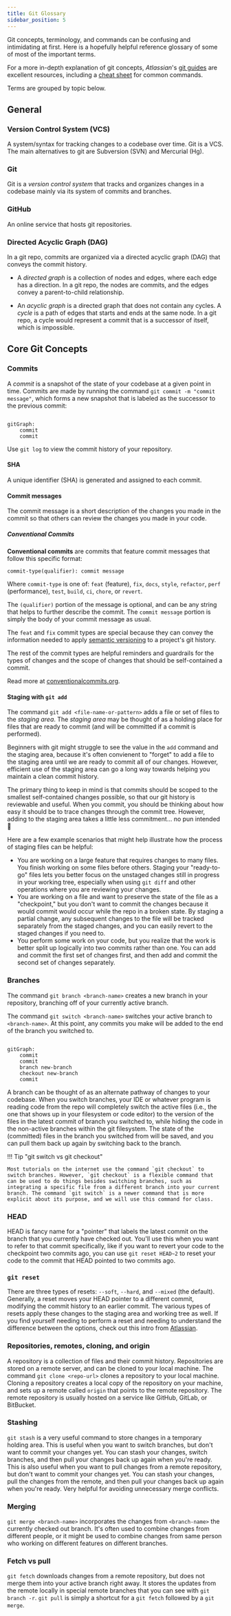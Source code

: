 ```yaml
---
title: Git Glossary
sidebar_position: 5
---
```


Git concepts, terminology, and commands can be confusing and intimidating at first. Here is a hopefully helpful reference glossary of some of most of the important terms.

For a more in-depth explanation of git concepts, *Atlassian*'s [git guides](https://www.atlassian.com/git/tutorials/what-is-version-control) are excellent resources, including a [cheat sheet](https://www.atlassian.com/git/tutorials/atlassian-git-cheatsheet) for common commands.

Terms are grouped by topic below.

## General

### Version Control System (VCS)

A system/syntax for tracking changes to a codebase over time. Git is a VCS. The main alternatives to git are Subversion (SVN) and Mercurial (Hg).

### Git

Git is a _version control system_ that tracks and organizes changes in a codebase mainly via its system of commits and branches.

### GitHub

An online service that hosts git repositories.

### Directed Acyclic Graph (DAG)

In a git repo, commits are organized via a directed acyclic graph (DAG) that conveys the commit history.

- A _directed graph_ is a collection of nodes and edges, where each edge has a direction. In a git repo, the nodes are commits, and the edges convey a parent-to-child relationship.

- An _acyclic graph_ is a directed graph that does not contain any cycles. A _cycle_ is a path of edges that starts and ends at the same node. In a git repo, a cycle would represent a commit that is a successor of itself, which is impossible.

## Core Git Concepts

### Commits

A _commit_ is a snapshot of the state of your codebase at a given point in time. Commits are made by running the command `git commit -m "commit message"`, which forms a new snapshot that is labeled as the successor to the previous commit:

```mermaid

gitGraph:
    commit
    commit

```

Use `git log` to view the commit history of your repository.

#### SHA
A unique identifier (SHA) is generated and assigned to each commit.

#### Commit messages

The commit message is a short description of the changes you made in the commit so that others can review the changes you made in your code.

##### Conventional Commits

**Conventional commits** are commits that feature commit messages that follow this specific format:

```
commit-type(qualifier): commit message
```

Where `commit-type` is one of: `feat` (feature), `fix`, `docs`, `style`, `refactor`, `perf` (performance), `test`, `build`, `ci`, `chore`, or `revert`.

The `(qualifier)` portion of the message is optional, and can be any string that helps to further describe the commit. The `commit message` portion is simply the body of your commit message as usual.

The `feat` and `fix` commit types are special because they can convey the information needed to apply [semantic versioning]() to a project's git history.

The rest of the commit types are helpful reminders and guardrails for the types of changes and the scope of changes that should be self-contained a commit.

Read more at [conventionalcommits.org](https://www.conventionalcommits.org/).

#### Staging with `git add`

The command `git add <file-name-or-pattern>` adds a file or set of files to the _staging area_. The _staging area_ may be thought of as a holding place for files that are ready to commit (and will be committed if a commit is performed).

Beginners with git might struggle to see the value in the `add` command and the staging area, because it's often convienent to "forget" to add a file to the staging area until we are ready to commit all of our changes. However, efficient use of the staging area can go a long way towards helping you maintain a clean commit history.

The primary thing to keep in mind is that commits should be scoped to the smallest self-contained changes possible, so that our git history is reviewable and useful. When you commit, you should be thinking about how easy it should be to trace changes through the commit tree. However, adding to the staging area takes a little less commitment... no pun intended 🙂

Here are a few example scenarios that might help illustrate how the process of staging files can be helpful:

- You are working on a large feature that requires changes to many files. You finish working on some files before others. Staging your "ready-to-go" files lets you better focus on the unstaged changes still in progress in your working tree, especially when using `git diff` and other operations where you are reviewing your changes.
- You are working on a file and want to preserve the state of the file as a "checkpoint," but you don't want to commit the changes because it would commit would occur while the repo in a broken state. By staging a partial change, any subsequent changes to the file will be tracked separately from the staged changes, and you can easily revert to the staged changes if you need to.
- You perform some work on your code, but you realize that the work is better split up logically into two commits rather than one. You can add and commit the first set of changes first, and then add and commit the second set of changes separately.

### Branches

The command `git branch <branch-name>` creates a new branch in your repository, branching off of your currently active branch.

The command `git switch <branch-name>` switches your active branch to `<branch-name>`. At this point, any commits you make will be added to the end of the branch you switched to.

```mermaid

gitGraph:
    commit
    commit
    branch new-branch
    checkout new-branch
    commit

```

A branch can be thought of as an alternate pathway of changes to your codebase. When you switch branches, your IDE or whatever program is reading code from the repo will completely switch the active files (i.e., the one that shows up in your filesystem or code editor) to the version of the files in the latest commit of branch you switched to, while hiding the code in the non-active branches within the git filesystem. The state of the (committed) files in the branch you switched from will be saved, and you can pull them back up again by switching back to the branch.

!!! Tip "git switch vs git checkout"

    Most tutorials on the internet use the command `git checkout` to switch branches. However, `git checkout` is a flexible command that can be used to do things besides switching branches, such as integrating a specific file from a different branch into your current branch. The command `git switch` is a newer command that is more explicit about its purpose, and we will use this command for class.

### HEAD

HEAD is fancy name for a "pointer" that labels the latest commit on the branch that you currently have checked out. You'll use this when you want to refer to that commit specifically, like if you want to revert your code to the checkpoint two commits ago, you can use `git reset HEAD~2` to reset your code to the commit that HEAD pointed to two commits ago.

### `git reset`

There are three types of resets: `--soft`, `--hard`, and `--mixed` (the default). Generally, a reset moves your HEAD pointer to a different commit, modifying the commit history to an earlier commit. The various types of resets apply these changes to the staging area and working tree as well. If you find yourself needing to perform a reset and needing to understand the difference between the options, check out this intro from [Atlassian](https://www.atlassian.com/git/tutorials/undoing-changes/git-reset).



### Repositories, remotes, cloning, and origin

A repository is a collection of files and their commit history. Repositories are stored on a remote server, and can be cloned to your local machine. The command `git clone <repo-url>` clones a repository to your local machine. Cloning a repository creates a local copy of the repository on your machine, and sets up a remote called `origin` that points to the remote repository. The remote repository is usually hosted on a service like GitHub, GitLab, or BitBucket.

### Stashing

`git stash` is a very useful command to store changes in a temporary holding area. This is useful when you want to switch branches, but don't want to commit your changes yet. You can stash your changes, switch branches, and then pull your changes back up again when you're ready. This is also useful when you want to pull changes from a remote repository, but don't want to commit your changes yet. You can stash your changes, pull the changes from the remote, and then pull your changes back up again when you're ready. Very helpful for avoiding unnecessary merge conflicts.

### Merging

`git merge <branch-name>` incorporates the changes from `<branch-name>` the currently checked out branch. It's often used to combine changes from different people, or it might be used to combine changes from same person who working on different features on different branches.

### Fetch vs pull

`git fetch` downloads changes from a remote repository, but does not merge them into your active branch right away. It stores the updates from the remote locally in special remote branches that you can see with `git branch -r`. `git pull` is simply a shortcut for a `git fetch` followed by a `git merge`.
